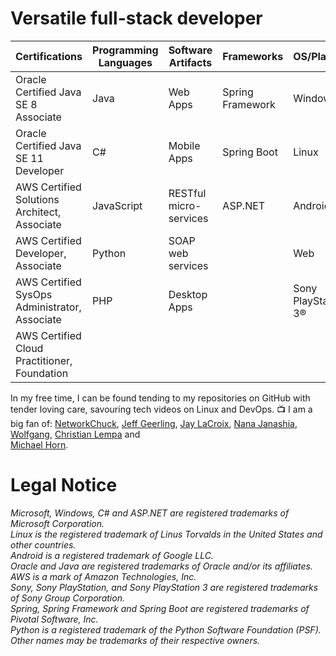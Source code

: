 # Versatile full-stack developer

| Certifications                                | Programming Languages | Software Artifacts     | Frameworks       | OS/Platforms            |
|-----------------------------------------------|-----------------------|------------------------|------------------|-------------------------|
| Oracle Certified Java SE 8 Associate          | Java                  | Web Apps               | Spring Framework | Windows                 |
| Oracle Certified Java SE 11 Developer         | C#                    | Mobile Apps            | Spring Boot      | Linux                   |
| AWS Certified Solutions Architect, Associate  | JavaScript            | RESTful micro-services | ASP.NET          | Android                 |
| AWS Certified Developer, Associate            | Python                | SOAP web services      |                  | Web                     |
| AWS Certified SysOps Administrator, Associate | PHP                   | Desktop Apps           |                  | Sony PlayStation 3&reg; |
| AWS Certified Cloud Practitioner, Foundation  |                       |                        |                  |                         |

In my free time, I can be found tending to my repositories on GitHub with tender loving care, savouring tech 
videos on Linux and DevOps. 
📺 I am a big fan of: 
[NetworkChuck](https://www.youtube.com/@NetworkChuck), 
[Jeff Geerling](https://www.youtube.com/@JeffGeerling), 
[Jay LaCroix](https://www.youtube.com/@LearnLinuxTV), 
[Nana Janashia](https://www.youtube.com/@TechWorldwithNana), 
[Wolfgang](https://www.youtube.com/@WolfgangsChannel), 
[Christian Lempa](https://www.youtube.com/@christianlempa) and  
[Michael Horn](http://www.youtube.com/@MichaelNROH).

# Legal Notice
*Microsoft, Windows, C# and ASP.NET are registered trademarks of Microsoft Corporation.*  
*Linux is the registered trademark of Linus Torvalds in the United States and other countries.*  
*Android is a registered trademark of Google LLC.*  
*Oracle and Java are registered trademarks of Oracle and/or its affiliates.*  
*AWS is a mark of Amazon Technologies, Inc.*  
*Sony, Sony PlayStation, and Sony PlayStation 3 are registered trademarks of Sony Group Corporation.*  
*Spring, Spring Framework and Spring Boot are registered trademarks of Pivotal Software, Inc.*  
*Python is a registered trademark of the Python Software Foundation (PSF).*  
*Other names may be trademarks of their respective owners.*

<!--
### Hi there 👋
**gyk4j/gyk4j** is a ✨ _special_ ✨ repository because its `README.md` (this file) appears on your GitHub profile.

Here are some ideas to get you started:

- 🔭 I’m currently working on ...
- 🌱 I’m currently learning ...
- 👯 I’m looking to collaborate on ...
- 🤔 I’m looking for help with ...
- 💬 Ask me about ...
- 📫 How to reach me: ...
- 😄 Pronouns: ...
- ⚡ Fun fact: ...
-->
